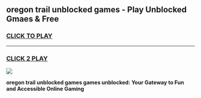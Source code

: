 
## oregon trail unblocked games - Play Unblocked Gmaes & Free
<h3>
<a href="https://premium.freeplayer.one?title=oregon_trail_unblocked_games&ref=20F">CLICK TO PLAY</a></h3>
<hr>

<h3>
<a href="https://premium.freeplayer.one?title=oregon_trail_unblocked_games&ref=20F">CLICK 2 PLAY</a>
  
</h3>

<a href="https://premium.freeplayer.one?title=oregon_trail_unblocked_games&ref=20F/"><img src="https://clearcache.store/games.png"></a>


**oregon trail unblocked games games unblocked: Your Gateway to Fun and Accessible Online Gaming**
